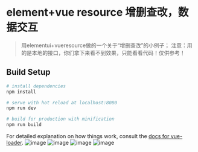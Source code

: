 # element+vue resource 增删查改，数据交互

> 用elementui+vueresource做的一个关于“增删查改”的小例子；
注意：用的是本地的接口，你们拿下来看不到效果，只能看看代码！仅供参考！

## Build Setup

``` bash
# install dependencies
npm install

# serve with hot reload at localhost:8080
npm run dev

# build for production with minification
npm run build
```

For detailed explanation on how things work, consult the [docs for vue-loader](http://vuejs.github.io/vue-loader).
![image](https://github.com/sky-xsk/element-vue-resource-/blob/master/images/1.png)
![image](https://github.com/sky-xsk/element-vue-resource-/blob/master/images/2.png)
![image](https://github.com/sky-xsk/element-vue-resource-/blob/master/images/3.png)
![image](https://github.com/sky-xsk/element-vue-resource-/blob/master/images/4.png)

